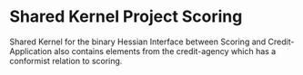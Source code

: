 # Shared Kernel Project Scoring

Shared Kernel for the binary Hessian Interface between Scoring and Credit-Application also contains elements from the credit-agency which has a conformist relation to scoring.

